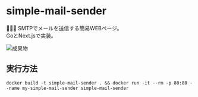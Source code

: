 # simple-mail-sender

📨📨📨 SMTPでメールを送信する簡易WEBページ。  
GoとNext.jsで実装。  

![成果物]()

## 実行方法

```shell
docker build -t simple-mail-sender . && docker run -it --rm -p 80:80 --name my-simple-mail-sender simple-mail-sender
```
